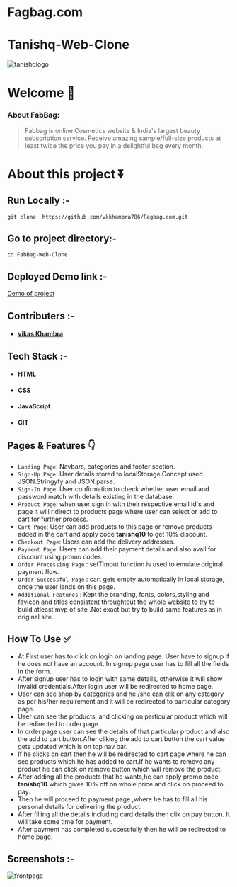 # Fagbag.com
# Tanishq-Web-Clone

![tanishqlogo](https://encrypted-tbn0.gstatic.com/images?q=tbn:ANd9GcTdq-KOTR0dSN8Jp9ddg5bdcrQNOi8guarOIA&usqp=CAU&width=400px)
<!-- //https://user-images.githubusercontent.com/87421824/135969419-0d9550f0-56c8-43ca-8630-9321320166e8.jpg -->


# Welcome :wave:

### About FabBag:

> Fabbag is online Cosmetics website & India's largest beauty subscription service. Receive amazing sample/full-size products at least twice the price you pay in a delightful bag every month. 

# About this project ⏬

## Run Locally :-
``git clone  https://github.com/vkkhambra786/Fagbag.com.git``

## Go to project directory:- 
`cd FabBag-Web-Clone`
 

## Deployed Demo link :-
[Demo of project](https://fagbag-com.vercel.app/)

## Contributers :- 
 
- #### [vikas Khambra](https://www.linkedin.com/in/vikas-khambra-44b40b17b/)
 

## Tech Stack :- 

- #### HTML
- #### CSS 
- #### JavaScript
- #### GIT

## Pages & Features :point_down:

- `Landing Page`: Navbars, categories and footer section.
- `Sign-Up Page`: User details stored to localStorage.Concept used JSON.Stringyfy and JSON.parse.
- `Sign-In Page`: User confirmation to check whether user email and password match with details existing in the database.
- `Product Page`: when user sign in with their respective email id's and  page it will ridirect to products page where user can select or add to cart for further process.
- `Cart Page`: User can add products to this page or remove products added in the cart and apply code **tanishq10** to get 10% discount.
- `Checkout Page`: Users can add the delivery addresses.
- `Payment Page`: Users can add their payment details and also avail for discount using promo codes.
- `Order Processing Page` : setTimout function is used to emulate original payment flow.
- `Order Successful Page` : cart gets empty automatically in local storage, once the user lands on this page.
- `Additional Features` : Kept the branding, fonts, colors,styling and favicon and titles consistent throughtout the whole website to try to build atleast mvp of site .Not exact but try to build same features as in original site.
 
## How To Use ✅

- At First user has to click on login on landing page. User have to signup if he does not have an account. In signup page user has to  fill  all the fields in the form.
- After signup user has to login with same details, otherwise it will show invalid credentials.After login user will be redirected to home page.
- User can see shop by categories and he /she can clik on any category as per his/her requirement and it will be redirected to particular category page.
- User can see the products, and clicking on particular product which will be redirected to order page.
- In order page user can see the details of that particular product and also the add to cart button.After cliking the add to cart button the cart value gets updated which is on top nav bar.
- If he clicks on cart then he will be redirected to cart page where he can see products which he has added to cart.If he wants to remove any product he can click on remove button which will remove the product. 
- After adding all the products that he wants,he can apply promo code **tanishq10** which gives 10% off on whole price and click on proceed to pay.
- Then he will proceed to payment page ,where he has to fill all his personal details for delivering the product.
- After filling all the details including card details then clik on pay button. It will take some time for payment.
- After payment has completed successfully then he will be redirected to home page.

## Screenshots :- 
![frontpage](https://cdn.shopify.com/s/files/1/0052/7551/6995/products/Women_sPage-Skincare-Reveal-2.gif?v=1644395072)
 
